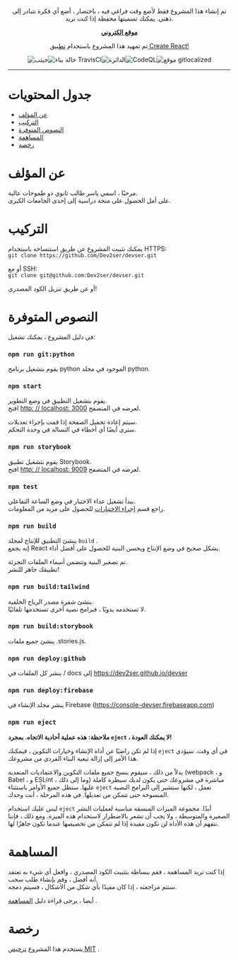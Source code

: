 <p align="center">تم إنشاء هذا المشروع فقط لأضع وقت فراغي فيه ، باختصار ، أضع أي فكرة تتبادر إلى ذهني. يمكنك تسميتها محفظة إذا كنت تريد.</p>

<p align="center">
  <a href="https://console-devser.firebaseapp.com"><strong>موقع الكتروني</strong></a>
  <br>
</p>

<p align="center">تم تمهيد هذا المشروع باستخدام <a href="https://github.com/facebook/create-react-app">تطبيق Create React!</a><br></p>

<p align="center"><a href="https://img.shields.io/github/license/Dev2ser/devser"></a><img src="https://img.shields.io/github/license/Dev2ser/devser" alt="جيثب"><a href="https://travis-ci.com/Dev2ser/devser"></a><img src="https://travis-ci.com/Dev2ser/devser.svg?branch=master" alt="حالة بناء TravisCI"><a href="https://app.circleci.com/pipelines/github/Dev2ser/devser"></a><img src="https://img.shields.io/circleci/build/github/Dev2ser/devser?label=circleci" alt="الدائرة"><a href="https://github.com/Dev2ser/devser/actions?query=workflow%3ACodeQL"></a><img src="https://github.com/Dev2ser/devser/workflows/CodeQL/badge.svg" alt="CodeQL"><a href="https://gitlocalize.com/repo/5485/whole_project?utm_source=badge"></a><img src="https://gitlocalize.com/repo/5485/whole_project/badge.svg" alt="موقع gitlocalized"></p>

<hr>

# جدول المحتويات

- [عن المؤلف](#about-the-author)
- [التركيب](#installation)
- [النصوص المتوفرة](#available-scripts)
- [المساهمة](#contributing)
- [رخصة](#license)

# عن المؤلف

مرحبًا ، اسمي ياسر طالب ثانوي ذو طموحات عالية.<br> على أمل الحصول على منحة دراسية إلى إحدى الجامعات الكبرى.

# التركيب

يمكنك تثبيت المشروع عن طريق استنساخه باستخدام HTTPS:<br> `git clone https://github.com/Dev2ser/devser.git`

أو مع SSH:<br> `git clone git@github.com:Dev2ser/devser.git`

أو عن طريق تنزيل الكود المصدري!

# النصوص المتوفرة

في دليل المشروع ، يمكنك تشغيل:

### `npm run git:python`

يقوم بتشغيل برنامج python الموجود في مجلد python.

### `npm start`

يقوم بتشغيل التطبيق في وضع التطوير.<br> افتح [http: // localhost: 3000](http://localhost:3000) لعرضه في المتصفح.

سيتم إعادة تحميل الصفحة إذا قمت بإجراء تعديلات.<br> سترى أيضًا أي أخطاء في النسالة في وحدة التحكم.

### `npm run storybook`

يقوم بتشغيل تطبيق Storybook.<br> افتح [http: // localhost: 9009](http://localhost:9009) لعرضه في المتصفح.

### `npm test`

يبدأ تشغيل عداء الاختبار في وضع الساعة التفاعلي.<br> راجع قسم [إجراء الاختبارات](https://facebook.github.io/create-react-app/docs/running-tests) للحصول على مزيد من المعلومات.

### `npm run build`

ينشئ التطبيق للإنتاج لمجلد `build` .<br> إنه يجمع React بشكل صحيح في وضع الإنتاج ويحسن البنية للحصول على أفضل أداء.

تم تصغير البنية وتتضمن أسماء الملفات التجزئة.<br> تطبيقك جاهز للنشر!

### `npm run build:tailwind`

ينشئ شفرة مصدر الرياح الخلفية.<br> لا تستخدمه يدويًا ، فبرامج نصية أخرى تستخدمها تلقائيًا.

### `npm run build:storybook`

ينشئ جميع ملفات .stories.js.

### `npm run deploy:github`

ينشر كل الملفات في / docs إلى https://dev2ser.github.io/devser

### `npm run deploy:firebase`

ينشر مجلد الإنشاء في Firebase (https://console-devser.firebaseapp.com)

### `npm run eject`

**ملاحظة: هذه عملية أحادية الاتجاه. بمجرد `eject` ، لا يمكنك العودة!**

إذا لم تكن راضيًا عن أداة الإنشاء وخيارات التكوين ، فيمكنك `eject` في أي وقت. سيؤدي هذا الأمر إلى إزالة تبعية البناء الفردي من مشروعك.

بدلاً من ذلك ، سيقوم بنسخ جميع ملفات التكوين والاعتماديات المتعدية (webpack ، و Babel ، و ESLint ، وما إلى ذلك) مباشرة في مشروعك حتى يكون لديك سيطرة كاملة عليها. ستظل جميع الأوامر باستثناء `eject` تعمل ، لكنها ستشير إلى البرامج النصية المنسوخة حتى تتمكن من تعديلها. في هذه المرحلة ، أنت وحدك.

ليس عليك استخدام `eject` أبدًا. مجموعة الميزات المنسقة مناسبة لعمليات النشر الصغيرة والمتوسطة ، ولا يجب أن تشعر بالاضطرار لاستخدام هذه الميزة. ومع ذلك ، فإننا نتفهم أن هذه الأداة لن تكون مفيدة إذا لم تتمكن من تخصيصها عندما تكون جاهزًا لها.

# المساهمة

إذا كنت تريد المساهمة ، فقم ببساطة بتثبيت الكود المصدري ، وافعل أي شيء به تعتقد أنه أفضل ، وقم بإنشاء طلب سحب.<br> ستتم مراجعته ، إذا كان مفيدًا بأي شكل من الأشكال ، فسيتم دمجه.

أيضا ، يرجى قراءة دليل [المساهمة](https://github.com/Dev2ser/devser/blob/master/CONTRIBUTING.md) .

# رخصة

يستخدم هذا المشروع [ترخيص MIT](https://opensource.org/licenses/MIT) .

